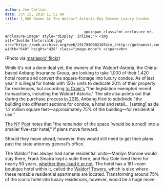 ```yaml
---
author: Jen Carlson
date: Jun 15, 2016 11:52 am
title: 1,000 Rooms At The Waldorf-Astoria May Become Luxury Condos
---
```


	
										<p><span class="mt-enclosure mt-enclosure-image" style="display: inline;"> <img alt="1waldorfastoria16.jpg" src="https://web.archive.org/web/20170309021854im_/http://gothamist.com/attachments/arts_jen/1waldorfastoria16.jpg" width="640" height="428" class="image-none"> </span><br>
<span class="photo_caption">(Photo via <a href="https://web.archive.org/web/20170309021854/https://www.flickr.com/photos/mariaspix/1685381575/">mariaspix&apos; flickr</a>)</span></p>

<p>While it&apos;s not a done deal yet, the owners of the Waldorf-Astoria, the China-based Anbang Insurance Group, are looking to take 1,000 of their 1,420 hotel rooms and convert the square-footage into luxury condos. As of last year it is illegal for hotels with 150+ units to dedicate 20% of their property for residences, but according <a href="https://web.archive.org/web/20170309021854/http://www.crainsnewyork.com/article/20160614/REAL_ESTATE/160619935/waldorf-astoria-may-convert-1000-rooms-into-luxury-condos">to Crain&apos;s</a> &quot;the legislation exempted recent transactions, including the Waldorf Astoria.&quot; The site also points out that during the purchase process <a href="https://web.archive.org/web/20170309021854/http://therealdeal.com/2015/02/19/waldorf-astorias-new-owner-to-add-condos/">in 2015</a>, Anbang filed to subdivide &quot;the building into different sections for condos, a hotel and retail... [setting] aside 1.2 million square feet&#x2014;approximately 75% of the building&#x2014;for residential use.&quot;</p>

<p><a href="https://web.archive.org/web/20170309021854/http://nypost.com/2016/06/15/soon-youll-be-able-to-live-at-the-waldorf-astoria/">The NY Post</a> notes that &quot;the remainder of the space [would be turned] into a smaller five-star hotel,&quot; if plans move forward.</p>

<p>Should they move ahead, however, they would still need to get their plans past the state attorney general&apos;s office.</p>

<p>The Waldorf has always had some residential units&#x2014;Marilyn Monroe would stay there, Frank Sinatra kept a suite there, and Roz Cole lived there for nearly 50 years, <a href="https://web.archive.org/web/20170309021854/http://nypost.com/2016/04/16/waldorfs-longest-tenured-resident-owed-1m-when-she-died-suit/">whether they liked it or not</a>. The hotel has a 181-room boutique hotel within it, called the <a href="https://web.archive.org/web/20170309021854/http://www.waldorftowersresidences.com/about-waldorf-towers/">Waldorf Towers</a>, which is also where these rentable residential apartments are located. Transforming around 75% of the iconic hotel into luxury residences, however, would be a huge move.</p>					
										
									
				
